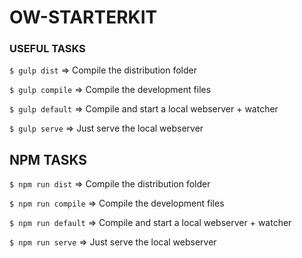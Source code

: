 OW-STARTERKIT
=============

### USEFUL TASKS
`$ gulp dist` => Compile the distribution folder

`$ gulp compile` => Compile the development files

`$ gulp default` => Compile and start a local webserver + watcher

`$ gulp serve` => Just serve the local webserver

## NPM TASKS
`$ npm run dist` => Compile the distribution folder

`$ npm run compile` => Compile the development files

`$ npm run default` => Compile and start a local webserver + watcher

`$ npm run serve` => Just serve the local webserver
